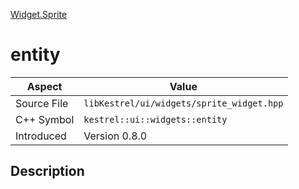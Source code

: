 [Widget.Sprite](index.md)
# entity
| Aspect | Value |
| --- | --- |
| Source File | `libKestrel/ui/widgets/sprite_widget.hpp` |
| C++ Symbol | `kestrel::ui::widgets::entity` |
| Introduced | Version 0.8.0 |
## Description
